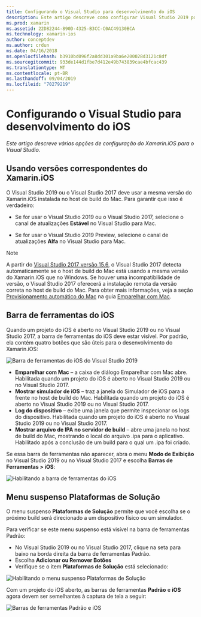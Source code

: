 ```yaml
---
title: Configurando o Visual Studio para desenvolvimento do iOS
description: Este artigo descreve como configurar Visual Studio 2019 para desenvolvimento do Xamarin.iOS. Especificamente, ele aborda como configurar a versão instalada do Xamarin.iOS, a barra de ferramentas do iOS e o menu suspenso Plataformas da solução.
ms.prod: xamarin
ms.assetid: 22D82244-890D-4325-B3CC-C0AC49130BCA
ms.technology: xamarin-ios
author: conceptdev
ms.author: crdun
ms.date: 04/16/2018
ms.openlocfilehash: b3910bd096f2a8dd301a9ba6e200028d3121c8df
ms.sourcegitcommit: 933de144d1fbe7d412e49b743839cae4bfcac439
ms.translationtype: MT
ms.contentlocale: pt-BR
ms.lasthandoff: 09/04/2019
ms.locfileid: "70279219"
---
```

# <a name="configuring-visual-studio-for-ios-development"></a>Configurando o Visual Studio para desenvolvimento do iOS

_Este artigo descreve várias opções de configuração do Xamarin.iOS para o Visual Studio._

## <a name="using-matching-xamarinios-versions"></a>Usando versões correspondentes do Xamarin.iOS

O Visual Studio 2019 ou o Visual Studio 2017 deve usar a mesma versão do Xamarin.iOS instalada no host de build do Mac. Para garantir que isso é verdadeiro:

- Se for usar o Visual Studio 2019 ou o Visual Studio 2017, selecione o canal de atualizações **Estável** no Visual Studio para Mac.

- Se for usar o Visual Studio 2019 Preview, selecione o canal de atualizações **Alfa** no Visual Studio para Mac.

> [!NOTE]
> A partir do [Visual Studio 2017 versão 15.6](https://docs.microsoft.com/visualstudio/releasenotes/vs2017-relnotes#automatic-macos-provisioning), o Visual Studio 2017 detecta automaticamente se o host de build do Mac está usando a mesma versão do Xamarin.iOS que no Windows. Se houver uma incompatibilidade de versão, o Visual Studio 2017 oferecerá a instalação remota da versão correta no host de build do Mac. Para obter mais informações, veja a seção [Provisionamento automático do Mac](~/ios/get-started/installation/windows/connecting-to-mac/index.md#automatic-mac-provisioning) na guia [Emparelhar com Mac](~/ios/get-started/installation/windows/connecting-to-mac/index.md).

## <a name="ios-toolbar"></a>Barra de ferramentas do iOS

Quando um projeto do iOS é aberto no Visual Studio 2019 ou no Visual Studio 2017, a barra de ferramentas do iOS deve estar visível.  Por padrão, ela contém quatro botões que são úteis para o desenvolvimento do Xamarin.iOS:

![Barra de ferramentas do iOS do Visual Studio 2019](config-options-images/ios-toolbar.png)

- **Emparelhar com Mac** – a caixa de diálogo Emparelhar com Mac abre. Habilitada quando um projeto do iOS é aberto no Visual Studio 2019 ou no Visual Studio 2017.
- **Mostrar simulador de iOS** – traz a janela do Simulador de iOS para a frente no host de build do Mac. Habilitada quando um projeto do iOS é aberto no Visual Studio 2019 ou no Visual Studio 2017.
- **Log do dispositivo** – exibe uma janela que permite inspecionar os logs do dispositivo. Habilitada quando um projeto do iOS é aberto no Visual Studio 2019 ou no Visual Studio 2017.
- **Mostrar arquivo de IPA no servidor de build** – abre uma janela no host de build do Mac, mostrando o local do arquivo .ipa para o aplicativo. Habilitado após a conclusão de um build para o qual um .ipa foi criado.

Se essa barra de ferramentas não aparecer, abra o menu **Modo de Exibição** no Visual Studio 2019 ou no Visual Studio 2017 e escolha **Barras de Ferramentas > iOS**:

![Habilitando a barra de ferramentas do iOS](config-options-images/ios-toolbar-enable.png "Habilitando a barra de ferramentas do iOS")

## <a name="solution-platforms-drop-down-menu"></a>Menu suspenso Plataformas de Solução

O menu suspenso **Plataformas de Solução** permite que você escolha se o próximo build será direcionado a um dispositivo físico ou um simulador.

Para verificar se este menu suspenso está visível na barra de ferramentas Padrão:

- No Visual Studio 2019 ou no Visual Studio 2017, clique na seta para baixo na borda direita da barra de ferramentas Padrão.
- Escolha **Adicionar ou Remover Botões** 
- Verifique se o item **Plataformas de Solução** está selecionado:

![Habilitando o menu suspenso Plataformas de Solução](config-options-images/solution-platforms-enable.png "Habilitando o menu suspenso Plataformas de Solução")

Com um projeto do iOS aberto, as barras de ferramentas **Padrão** e **iOS** agora devem ser semelhantes à captura de tela a seguir:

![Barras de ferramentas Padrão e iOS](config-options-images/toolbars.png "Barras de ferramentas Padrão e iOS")
